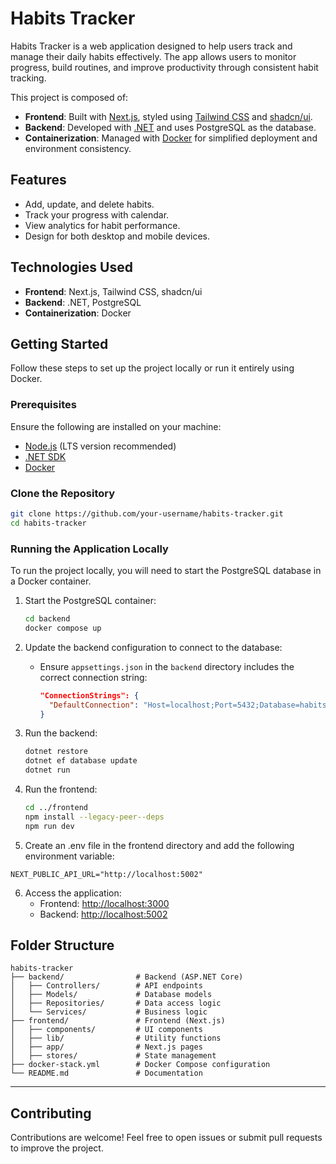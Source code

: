 
# Habits Tracker

Habits Tracker is a web application designed to help users track and manage their daily habits effectively. The app allows users to monitor progress, build routines, and improve productivity through consistent habit tracking.

This project is composed of:
- **Frontend**: Built with [Next.js](https://nextjs.org/), styled using [Tailwind CSS](https://tailwindcss.com/) and [shadcn/ui](https://shadcn.dev/).
- **Backend**: Developed with [.NET](https://dotnet.microsoft.com/) and uses PostgreSQL as the database.
- **Containerization**: Managed with [Docker](https://www.docker.com/) for simplified deployment and environment consistency.


## Features
- Add, update, and delete habits.
- Track your progress with calendar.
- View analytics for habit performance.
- Design for both desktop and mobile devices.


## Technologies Used
- **Frontend**: Next.js, Tailwind CSS, shadcn/ui
- **Backend**: .NET, PostgreSQL
- **Containerization**: Docker


## Getting Started
Follow these steps to set up the project locally or run it entirely using Docker.

### Prerequisites

Ensure the following are installed on your machine:
- [Node.js](https://nodejs.org/) (LTS version recommended)
- [.NET SDK](https://dotnet.microsoft.com/download)
- [Docker](https://www.docker.com/)

### Clone the Repository

```bash
git clone https://github.com/your-username/habits-tracker.git
cd habits-tracker
```


### Running the Application Locally

To run the project locally, you will need to start the PostgreSQL database in a Docker container.

1. Start the PostgreSQL container:
   ```bash
   cd backend
   docker compose up
   ```

2. Update the backend configuration to connect to the database:
   - Ensure `appsettings.json` in the `backend` directory includes the correct connection string:
     ```json
     "ConnectionStrings": {
       "DefaultConnection": "Host=localhost;Port=5432;Database=habits;Username=postgres;Password=yourpassword"
     }
     ```

3. Run the backend:
   ```bash
   dotnet restore
   dotnet ef database update
   dotnet run
   ```

4. Run the frontend:
   ```bash
   cd ../frontend
   npm install --legacy-peer--deps
   npm run dev
   ```

5. Create an .env file in the frontend directory and add the following environment variable:
```
NEXT_PUBLIC_API_URL="http://localhost:5002"
```

6. Access the application:
   - Frontend: [http://localhost:3000](http://localhost:3000)
   - Backend: [http://localhost:5002](http://localhost:5002)


## Folder Structure

```
habits-tracker
├── backend/                # Backend (ASP.NET Core)
│   ├── Controllers/        # API endpoints
│   ├── Models/             # Database models
│   ├── Repositories/       # Data access logic
│   └── Services/           # Business logic
├── frontend/               # Frontend (Next.js)
│   ├── components/         # UI components
│   ├── lib/                # Utility functions
│   ├── app/                # Next.js pages
│   ├── stores/             # State management
├── docker-stack.yml        # Docker Compose configuration
└── README.md               # Documentation
```

---

## Contributing
Contributions are welcome! Feel free to open issues or submit pull requests to improve the project.
